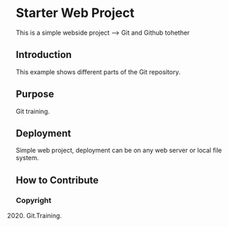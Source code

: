 # Starter Web Project

This is a simple webside project --> Git and Github tohether

## Introduction

This example shows different parts of the Git repository.

## Purpose

Git training.

## Deployment

Simple web project, deployment can be on any web server or local file system.

## How to Contribute

### Copyright

2020. Git.Training.
